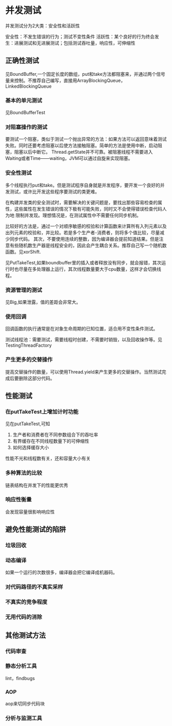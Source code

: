 # 并发测试

并发测试分为2大类：安全性和活跃性

安全性：不发生错误的行为；测试不变性条件
活跃性：某个良好的行为终会发生：进展测试和无进展测试；包括测试吞吐量，响应性，可伸缩性

## 正确性测试

见BoundBuffer,一个固定长度的数组，put和take方法都阻塞来，并通过两个信号量来控制。不推荐自己编写，直接用ArrayBlockingQueue，LinkedBlockingQueue

### 基本的单元测试

见BoundBufferTest

### 对阻塞操作的测试

要测试一个阻塞，类似于测试一个抛出异常的方法：如果方法可以返回意味着测试失败。同时还要考虑阻塞以后使方法接触阻塞。简单的方法是使用中断，启动阻塞，阻塞以后中断它。
Thread.getState并不可靠。被阻塞线程不需要进入Waiting或者Time——waiting，JVM可以通过自旋来实现阻塞。

### 安全性测试

多个线程执行put和take。但是测试程序自身就是并发程序，要开发一个良好的并发测试，或许比开发这些程序要测试的类更难。

在构建并发类的安全测试时，需要解决的关键问题是，要找出那些容易检查的属性，这些属性在发生错误的情况下极有可能失败，同时又不会使得错误检查代码人为地
限制并发现。理想情况是，在测试属性中不需要任何同步机制。

比较好的方法是，通过一个对顺序敏感的校验和计算函数来计算所有入列元素以及出列元素的校验和，并比较。若是多个生产者-消费者，则将多个值比较，尽量减少同步代码。
其次，不要使用连续的整数，因为编译器会提前知道结果。但是注意有些随机数生产器是线程安全的，因此会产生耦合关系。推荐自己写一个随机数函数。见xorShift.

见PutTakeTest,如果boundbuffer里的插入或者释放没有同步，就会报错，其次运行时也尽量在多处理器上运行，其次线程数量要大于cpu数量，这样才会切换线程。

### 资源管理的测试

见Big,如果泄露，值的差距会非常大。

### 使用回调

回调函数的执行通常是在对象生命周期的已知位置，适合用不变性条件测试。

测试线程池：需要测试，需要线程时创建，不需要时销毁，以及回收操作等。见TestingThreadFactory

### 产生更多的交替操作

提高交替操作的数量，可以使用Thread.yield来产生更多的交替操作。当然测试完成后要删除这部分代码。

## 性能测试

### 在putTakeTest上增加计时功能

见在putTakeTest,可知
1.  生产者和消费者在不同参数组合下的吞吐率
2.  有界缓存在不同线程数量下的可伸缩性
3.  如何选择缓存大小

性能不光和线程数有关，还和容量大小有关

### 多种算法的比较

链表结构在并发下的性能更优秀

### 响应性衡量

会发现容量很影响响应性

## 避免性能测试的陷阱

### 垃圾回收

### 动态编译

如果一个运行的次数很多，编译器会把它编译成机器码。

### 对代码路径的不真实采样

### 不真实的竞争程度

### 无用代码的消除

## 其他测试方法

### 代码审查

### 静态分析工具

lint，findbugs

### AOP

aop来切同步代码块

### 分析与监测工具









